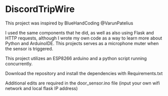 # DiscordTripWire

This project was inspired by BlueHandCoding @VarunPatelius

I used the same components that he did, as well as also using Flask and HTTP requests, although I wrote my own code as a way to learn more about Python and ArduinoIDE. This projects serves as a microphone muter when the sensor is triggered.

This project utilizes an ESP8266 arduino and a python script running concurrently.

Download the repository and install the dependencies with Requirements.txt

Additional edits are required in the door_sensor.ino file (input your own wifi network and local flask IP address)
